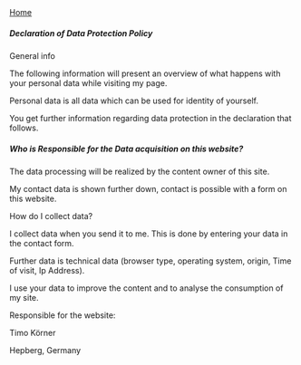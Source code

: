 
<div class=container id=container>
<div id=topnav>
        <a href="/" class="active">Home</a>
</div>
<div data-test=imprint>

##### Declaration of Data Protection Policy

General info

The following information will present an overview of what happens with your personal data while visiting my
page.

Personal data is all data which can be used for identity of yourself.

You get further information regarding data protection in the declaration that follows.

##### Who is Responsible for the Data acquisition on this website?

The data processing will be realized by the content owner of this site.

My contact data is shown further down, contact is possible with a form on this website.

How do I collect data?

I collect data when you send it to me.
This is done by entering your data in the contact form.

Further data is technical data (browser type, operating system, origin, Time of visit, Ip Address).

I use your data to improve the content and to analyse the consumption of my site.

Responsible for the website:

Timo Körner

Hepberg, Germany

<div id=bottomnav></div>
</div></div>
<script src=client.js></script>

[home]: /public/index.html